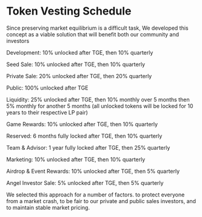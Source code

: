 # Token Vesting Schedule

Since preserving market equilibrium is a difficult task, We developed this concept as a viable solution that will benefit both our community and investors

Development: 10% unlocked after TGE, then 10% quarterly

Seed Sale: 10% unlocked after TGE, then 10% quarterly

Private Sale: 20% unlocked after TGE, then 20% quarterly

Public: 100% unlocked after TGE

Liquidity: 25% unlocked after TGE, then 10% monthly over 5 months then 5% monthly for another 5 months (all unlocked tokens will be locked for 10 years to their respective LP pair)

Game Rewards: 10% unlocked after TGE, then 10% quarterly

Reserved: 6 months fully locked after TGE, then 10% quarterly

Team & Advisor: 1 year fully locked after TGE, then 25% quarterly

Marketing: 10% unlocked after TGE, then 10% quarterly

Airdrop & Event Rewards: 10% unlocked after TGE, then 5% quarterly

Angel Investor Sale: 5% unlocked after TGE, then 5% quarterly

We selected this approach for a number of factors. to protect everyone from a market crash, to be fair to our private and public sales investors, and to maintain stable market pricing.
